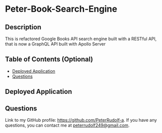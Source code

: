 # Peter-Book-Search-Engine

## Description

This is refactored Google Books API search engine built with a RESTful API, that is now a GraphQL API built with Apollo Server

## Table of Contents (Optional)

- [Deployed Application](#deployedapplication)
- [Questions](#questions)


## Deployed Application


## Questions

Link to my GitHub profile: https://github.com/PeterRudolf-a. If you have any questions, you can contact me at peterrudolf249@gmail.com.
